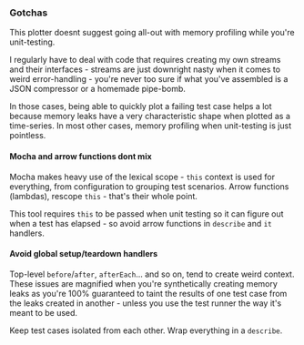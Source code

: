 
### Gotchas

This plotter doesnt suggest going all-out with memory profiling while you're
unit-testing.

I regularly have to deal with code that requires creating my own streams and
their interfaces - streams are just downright nasty when it comes to weird
error-handling - you're never too sure if what you've assembled is a
JSON compressor or a homemade pipe-bomb.

In those cases, being able to quickly plot a failing test case helps a lot
because memory leaks have a very characteristic shape when plotted as a
time-series. In most other cases, memory profiling when unit-testing is
just pointless.

#### Mocha and arrow functions dont mix

Mocha makes heavy use of the lexical scope - `this` context is used
for everything, from configuration to grouping test scenarios.
Arrow functions (lambdas), rescope `this` - that's their whole point.

This tool requires `this` to be passed when unit testing so it can
figure out when a test has elapsed - so avoid arrow functions in
`describe` and `it` handlers.

#### Avoid global setup/teardown handlers

Top-level `before`/`after`, `afterEach`... and so on, tend to create weird
context. These issues are magnified when you're synthetically creating
memory leaks as you're 100% guaranteed to taint the results of one test case
from the leaks created in another - unless you use the test runner the way it's
meant to be used.

Keep test cases isolated from each other. Wrap everything in a `describe`.
